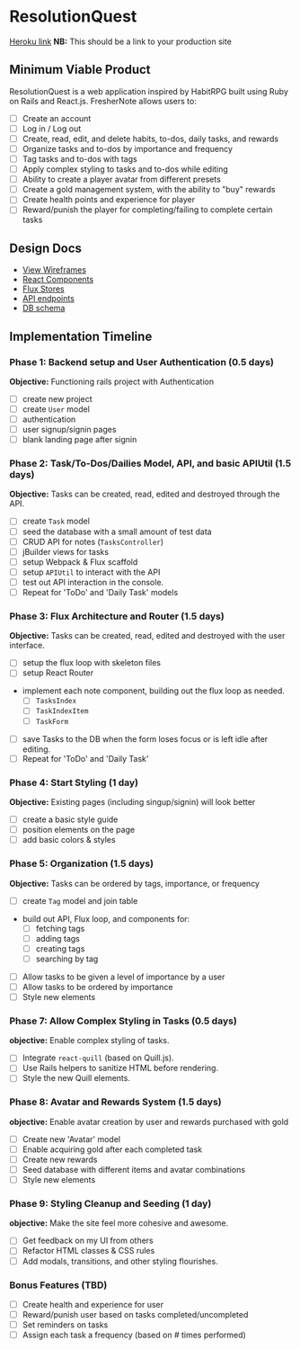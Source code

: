 # ResolutionQuest

[Heroku link][heroku] **NB:** This should be a link to your production site

[heroku]: http://www.herokuapp.com

## Minimum Viable Product

ResolutionQuest is a web application inspired by HabitRPG built using Ruby on Rails
and React.js. FresherNote allows users to:

<!-- This is a Markdown checklist. Use it to keep track of your
progress. Put an x between the brackets for a checkmark: [x] -->

- [ ] Create an account
- [ ] Log in / Log out
- [ ] Create, read, edit, and delete habits, to-dos, daily tasks, and rewards
- [ ] Organize tasks and to-dos by importance and frequency
- [ ] Tag tasks and to-dos with tags
- [ ] Apply complex styling to tasks and to-dos while editing
- [ ] Ability to create a player avatar from different presets
- [ ] Create a gold management system, with the ability to "buy" rewards
- [ ] Create health points and experience for player
- [ ] Reward/punish the player for completing/failing to complete certain tasks

## Design Docs
* [View Wireframes][views]
* [React Components][components]
* [Flux Stores][stores]
* [API endpoints][api-endpoints]
* [DB schema][schema]

[views]: ./docs/views.md
[components]: ./docs/components.md
[stores]: ./docs/stores.md
[api-endpoints]: ./docs/api-endpoints.md
[schema]: ./docs/schema.md

## Implementation Timeline

### Phase 1: Backend setup and User Authentication (0.5 days)

**Objective:** Functioning rails project with Authentication

- [ ] create new project
- [ ] create `User` model
- [ ] authentication
- [ ] user signup/signin pages
- [ ] blank landing page after signin

### Phase 2: Task/To-Dos/Dailies Model, API, and basic APIUtil (1.5 days)

**Objective:** Tasks can be created, read, edited and destroyed through
the API.

- [ ] create `Task` model
- [ ] seed the database with a small amount of test data
- [ ] CRUD API for notes (`TasksController`)
- [ ] jBuilder views for tasks
- [ ] setup Webpack & Flux scaffold
- [ ] setup `APIUtil` to interact with the API
- [ ] test out API interaction in the console.
- [ ] Repeat for 'ToDo' and 'Daily Task' models

### Phase 3: Flux Architecture and Router (1.5 days)

**Objective:** Tasks can be created, read, edited and destroyed with the
user interface.

- [ ] setup the flux loop with skeleton files
- [ ] setup React Router
- implement each note component, building out the flux loop as needed.
  - [ ] `TasksIndex`
  - [ ] `TaskIndexItem`
  - [ ] `TaskForm`
- [ ] save Tasks to the DB when the form loses focus or is left idle
  after editing.
- [ ] Repeat for 'ToDo' and 'Daily Task'

### Phase 4: Start Styling (1 day)

**Objective:** Existing pages (including singup/signin) will look better

- [ ] create a basic style guide
- [ ] position elements on the page
- [ ] add basic colors & styles

### Phase 5: Organization (1.5 days)

**Objective:** Tasks can be ordered by tags, importance, or frequency

- [ ] create `Tag` model and join table
- build out API, Flux loop, and components for:
  - [ ] fetching tags
  - [ ] adding tags
  - [ ] creating tags
  - [ ] searching by tag
- [ ] Allow tasks to be given a level of importance by a user
- [ ] Allow tasks to be ordered by importance
- [ ] Style new elements

### Phase 7: Allow Complex Styling in Tasks (0.5 days)

**objective:** Enable complex styling of tasks.

- [ ] Integrate `react-quill` (based on Quill.js).
- [ ] Use Rails helpers to sanitize HTML before rendering.
- [ ] Style the new Quill elements.

### Phase 8: Avatar and Rewards System (1.5 days)

**objective:** Enable avatar creation by user and rewards purchased with gold

- [ ] Create new 'Avatar' model
- [ ] Enable acquiring gold after each completed task
- [ ] Create new rewards
- [ ] Seed database with different items and avatar combinations
- [ ] Style new elements

### Phase 9: Styling Cleanup and Seeding (1 day)

**objective:** Make the site feel more cohesive and awesome.

- [ ] Get feedback on my UI from others
- [ ] Refactor HTML classes & CSS rules
- [ ] Add modals, transitions, and other styling flourishes.

### Bonus Features (TBD)
- [ ] Create health and experience for user
- [ ] Reward/punish user based on tasks completed/uncompleted
- [ ] Set reminders on tasks
- [ ] Assign each task a frequency (based on # times performed)

[phase-one]: ./docs/phases/phase1.md
[phase-two]: ./docs/phases/phase2.md
[phase-three]: ./docs/phases/phase3.md
[phase-four]: ./docs/phases/phase4.md
[phase-five]: ./docs/phases/phase5.md
